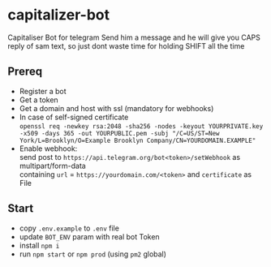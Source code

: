 # capitalizer-bot
Capitaliser Bot for telegram
Send him a message and he will give you CAPS reply of sam text, so just dont waste time for holding SHIFT all the time

## Prereq
* Register a bot
* Get a token
* Get a domain and host with ssl (mandatory for webhooks)
* In case of self-signed certificate  
  `openssl req -newkey rsa:2048 -sha256 -nodes -keyout YOURPRIVATE.key -x509 -days 365 -out YOURPUBLIC.pem -subj "/C=US/ST=New York/L=Brooklyn/O=Example Brooklyn Company/CN=YOURDOMAIN.EXAMPLE"`
* Enable webhook:  
  send post to `https://api.telegram.org/bot<token>/setWebhook` as multipart/form-data   
  containing `url` = `https://yourdomain.com/<token>` and `certificate` as File

## Start
* copy `.env.example` to `.env` file
* update `BOT_ENV` param with real bot Token
* install `npm i`
* run `npm start` or `npm prod` (using `pm2` global)
